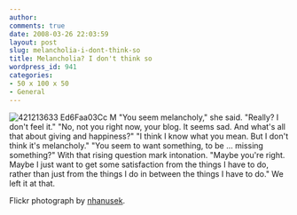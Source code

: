```yaml
---
author:
comments: true
date: 2008-03-26 22:03:59
layout: post
slug: melancholia-i-dont-think-so
title: Melancholia? I don't think so
wordpress_id: 941
categories:
- 50 x 100 x 50
- General
---
```


![421213633 Ed6Faa03Cc M](http://jeremycherfas.net/uploads/421213633-ed6faa03cc-m.jpg) "You seem melancholy," she said.
"Really? I don't feel it."
"No, not you right now, your blog. It seems sad. And what's all that about giving and happiness?"
"I think I know what you mean. But I don't think it's melancholy."
"You seem to want something, to be ... missing something?" With that rising question mark intonation.
"Maybe you're right. Maybe I just want to get some satisfaction from the things I have to do, rather than just from the things I do in between the things I have to do."
We left it at that.

Flickr photograph by [nhanusek](http://flickr.com/photos/nhanusek/421213633/).

